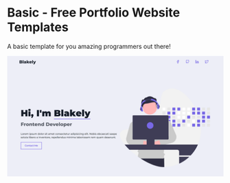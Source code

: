 # Basic - Free Portfolio Website Templates

A basic template for you amazing programmers out there!

![Basic - Screenshot](basic-screenshot.png "Basic - Screenshot")

